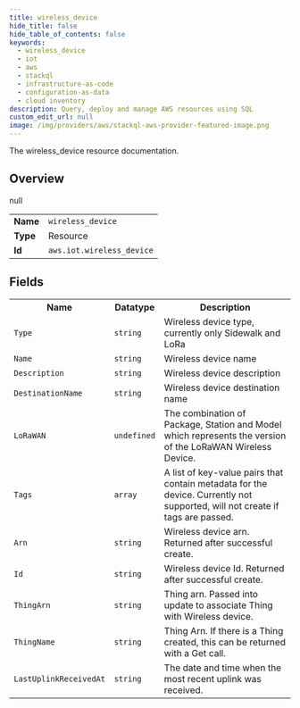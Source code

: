 ```yaml
---
title: wireless_device
hide_title: false
hide_table_of_contents: false
keywords:
  - wireless_device
  - iot
  - aws
  - stackql
  - infrastructure-as-code
  - configuration-as-data
  - cloud inventory
description: Query, deploy and manage AWS resources using SQL
custom_edit_url: null
image: /img/providers/aws/stackql-aws-provider-featured-image.png
---
```

The wireless_device resource documentation.

## Overview
<table><tbody>
<tr><td><b>Name</b></td><td><code>wireless_device</code></td></tr>
<tr><td><b>Type</b></td><td>Resource</td></tr>
null
<tr><td><b>Id</b></td><td><code>aws.iot.wireless_device</code></td></tr>
</tbody></table>

## Fields
<table><tbody>
<tr><th>Name</th><th>Datatype</th><th>Description</th></tr>
<tr><td><code>Type</code></td><td><code>string</code></td><td>Wireless device type, currently only Sidewalk and LoRa</td></tr><tr><td><code>Name</code></td><td><code>string</code></td><td>Wireless device name</td></tr><tr><td><code>Description</code></td><td><code>string</code></td><td>Wireless device description</td></tr><tr><td><code>DestinationName</code></td><td><code>string</code></td><td>Wireless device destination name</td></tr><tr><td><code>LoRaWAN</code></td><td><code>undefined</code></td><td>The combination of Package, Station and Model which represents the version of the LoRaWAN Wireless Device.</td></tr><tr><td><code>Tags</code></td><td><code>array</code></td><td>A list of key-value pairs that contain metadata for the device. Currently not supported, will not create if tags are passed.</td></tr><tr><td><code>Arn</code></td><td><code>string</code></td><td>Wireless device arn. Returned after successful create.</td></tr><tr><td><code>Id</code></td><td><code>string</code></td><td>Wireless device Id. Returned after successful create.</td></tr><tr><td><code>ThingArn</code></td><td><code>string</code></td><td>Thing arn. Passed into update to associate Thing with Wireless device.</td></tr><tr><td><code>ThingName</code></td><td><code>string</code></td><td>Thing Arn. If there is a Thing created, this can be returned with a Get call.</td></tr><tr><td><code>LastUplinkReceivedAt</code></td><td><code>string</code></td><td>The date and time when the most recent uplink was received.</td></tr>
</tbody></table>